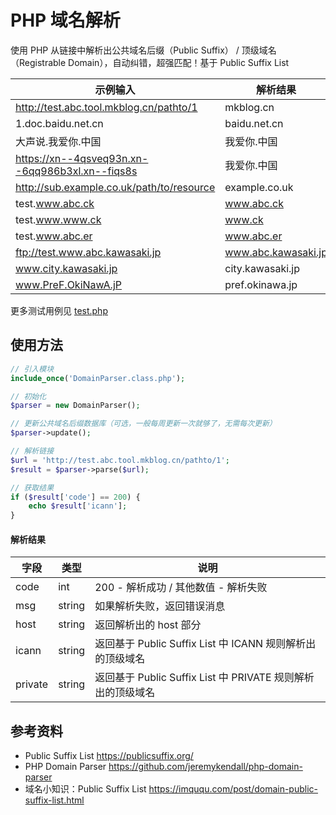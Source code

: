 # PHP 域名解析

使用 PHP 从链接中解析出公共域名后缀（Public Suffix） / 顶级域名（Registrable Domain），自动纠错，超强匹配！基于 Public Suffix List

| 示例输入                                        | 解析结果            |
| ----------------------------------------------- | ------------------- |
| http://test.abc.tool.mkblog.cn/pathto/1         | mkblog.cn           |
| 1.doc.baidu.net.cn                              | baidu.net.cn        |
| 大声说.我爱你.中国                              | 我爱你.中国         |
| https://xn--4qsveq93n.xn--6qq986b3xl.xn--fiqs8s | 我爱你.中国         |
| http://sub.example.co.uk/path/to/resource       | example.co.uk       |
| test.www.abc.ck                                 | www.abc.ck          |
| test.www.www.ck                                 | www.ck              |
| test.www.abc.er                                 | www.abc.er          |
| ftp://test.www.abc.kawasaki.jp                  | www.abc.kawasaki.jp |
| www.city.kawasaki.jp                            | city.kawasaki.jp    |
| www.PreF.OkiNawA.jP                             | pref.okinawa.jp     |

更多测试用例见 [test.php](test.php)



## 使用方法

```php
// 引入模块
include_once('DomainParser.class.php');

// 初始化
$parser = new DomainParser();

// 更新公共域名后缀数据库（可选，一般每周更新一次就够了，无需每次更新）
$parser->update();

// 解析链接
$url = 'http://test.abc.tool.mkblog.cn/pathto/1';
$result = $parser->parse($url);

// 获取结果
if ($result['code'] == 200) {
    echo $result['icann'];
}
```

#### 解析结果

| 字段    | 类型   | 说明                                                        |
| ------- | ------ | ----------------------------------------------------------- |
| code    | int    | 200 - 解析成功 / 其他数值 - 解析失败                        |
| msg     | string | 如果解析失败，返回错误消息                                  |
| host    | string | 返回解析出的 host 部分                                      |
| icann   | string | 返回基于 Public Suffix List 中 ICANN 规则解析出的顶级域名   |
| private | string | 返回基于 Public Suffix List 中 PRIVATE 规则解析出的顶级域名 |



## 参考资料

- Public Suffix List https://publicsuffix.org/
- PHP Domain Parser https://github.com/jeremykendall/php-domain-parser
- 域名小知识：Public Suffix List https://imququ.com/post/domain-public-suffix-list.html